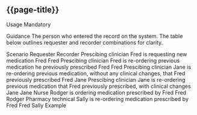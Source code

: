 ## {{page-title}}

Usage
Mandatory

Guidance
The person who entered the record on the system. The table below outlines requester and recorder combinations for clarity.

Scenario	Requester	Recorder
Prescibing clinician Fred is requesting new medication	Fred	Fred
Prescibing clinician Fred is re-ordering previous medication he previously prescribed	Fred	Fred
Prescibing clinician Jane is re-ordering previous medication, without any clinical changes, that Fred previously prescribed	Fred	Jane
Prescibing clinician Jane is re-ordering previous medication that Fred previously prescribed, with clinical changes	Jane	Jane
Nurse Rodger is ordering medication prescribed by Fred	Fred	Rodger
Pharmacy technical Sally is re-ordering medication prescribed by Fred	Fred	Sally
Example
<recorder>
    <identifier>
        <system value="https://fhir.hl7.org.uk/Id/gmc-number" />
        <value value="0054272" />
    </identifier>
 </recorder>